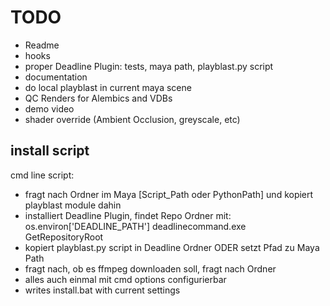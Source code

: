 # TODO
- Readme
- hooks
- proper Deadline Plugin: tests, maya path, playblast.py script
- documentation
- do local playblast in current maya scene
- QC Renders for Alembics and VDBs
- demo video
- shader override (Ambient Occlusion, greyscale, etc)
## install script
cmd line script:
- fragt nach Ordner im Maya [Script_Path oder PythonPath] und kopiert playblast module dahin 
- installiert Deadline Plugin, findet Repo Ordner mit: os.environ['DEADLINE_PATH'] deadlinecommand.exe GetRepositoryRoot
- kopiert playblast.py script in Deadline Ordner ODER setzt Pfad zu Maya Path
- fragt nach, ob es ffmpeg downloaden soll, fragt nach Ordner
- alles auch einmal mit cmd options configurierbar
- writes install.bat with current settings

